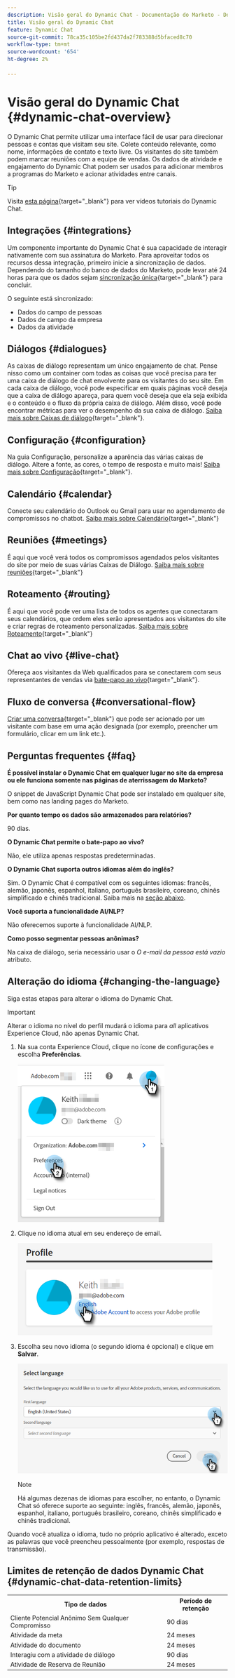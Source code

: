 ```yaml
---
description: Visão geral do Dynamic Chat - Documentação do Marketo - Documentação do produto
title: Visão geral do Dynamic Chat
feature: Dynamic Chat
source-git-commit: 78ca35c105be2fd437da2f783388d5bfaced8c70
workflow-type: tm+mt
source-wordcount: '654'
ht-degree: 2%

---
```


# Visão geral do Dynamic Chat {#dynamic-chat-overview}

O Dynamic Chat permite utilizar uma interface fácil de usar para direcionar pessoas e contas que visitam seu site. Colete conteúdo relevante, como nome, informações de contato e texto livre. Os visitantes do site também podem marcar reuniões com a equipe de vendas. Os dados de atividade e engajamento do Dynamic Chat podem ser usados para adicionar membros a programas do Marketo e acionar atividades entre canais.

>[!TIP]
>
>Visita [esta página](https://experienceleague.adobe.com/docs/marketo-learn/tutorials/dynamic-chat/dynamic-chat-overview.html){target="_blank"} para ver vídeos tutoriais do Dynamic Chat.

## Integrações {#integrations}

Um componente importante do Dynamic Chat é sua capacidade de interagir nativamente com sua assinatura do Marketo. Para aproveitar todos os recursos dessa integração, primeiro inicie a sincronização de dados. Dependendo do tamanho do banco de dados do Marketo, pode levar até 24 horas para que os dados sejam [sincronização única](/help/marketo/product-docs/demand-generation/dynamic-chat/integrations/adobe-marketo-engage.md){target="_blank"} para concluir.

O seguinte está sincronizado:

* Dados do campo de pessoas
* Dados de campo da empresa
* Dados da atividade

## Diálogos {#dialogues}

As caixas de diálogo representam um único engajamento de chat. Pense nisso como um container com todas as coisas que você precisa para ter uma caixa de diálogo de chat envolvente para os visitantes do seu site. Em cada caixa de diálogo, você pode especificar em quais páginas você deseja que a caixa de diálogo apareça, para quem você deseja que ela seja exibida e o conteúdo e o fluxo da própria caixa de diálogo. Além disso, você pode encontrar métricas para ver o desempenho da sua caixa de diálogo. [Saiba mais sobre Caixas de diálogo](/help/marketo/product-docs/demand-generation/dynamic-chat/automated-chat/dialogue-overview.md){target="_blank"}.

## Configuração {#configuration}

Na guia Configuração, personalize a aparência das várias caixas de diálogo. Altere a fonte, as cores, o tempo de resposta e muito mais! [Saiba mais sobre Configuração](/help/marketo/product-docs/demand-generation/dynamic-chat/setup-and-configuration/configuration.md){target="_blank"}.

## Calendário {#calendar}

Conecte seu calendário do Outlook ou Gmail para usar no agendamento de compromissos no chatbot. [Saiba mais sobre Calendário](/help/marketo/product-docs/demand-generation/dynamic-chat/setup-and-configuration/agent-settings.md#connect-calendar){target="_blank"}

## Reuniões {#meetings}

É aqui que você verá todos os compromissos agendados pelos visitantes do site por meio de suas várias Caixas de Diálogo. [Saiba mais sobre reuniões](/help/marketo/product-docs/demand-generation/dynamic-chat/meeting-list.md){target="_blank"}

## Roteamento {#routing}

É aqui que você pode ver uma lista de todos os agentes que conectaram seus calendários, que ordem eles serão apresentados aos visitantes do site e criar regras de roteamento personalizadas. [Saiba mais sobre Roteamento](/help/marketo/product-docs/demand-generation/dynamic-chat/setup-and-configuration/routing.md){target="_blank"}

## Chat ao vivo {#live-chat}

Ofereça aos visitantes da Web qualificados para se conectarem com seus representantes de vendas via [bate-papo ao vivo](/help/marketo/product-docs/demand-generation/dynamic-chat/live-chat/live-chat-overview.md){target="_blank"}.

## Fluxo de conversa {#conversational-flow}

[Criar uma conversa](/help/marketo/product-docs/demand-generation/dynamic-chat/automated-chat/conversational-flow-overview.md){target="_blank"} que pode ser acionado por um visitante com base em uma ação designada (por exemplo, preencher um formulário, clicar em um link etc.).

## Perguntas frequentes {#faq}

**É possível instalar o Dynamic Chat em qualquer lugar no site da empresa ou ele funciona somente nas páginas de aterrissagem do Marketo?**

O snippet de JavaScript Dynamic Chat pode ser instalado em qualquer site, bem como nas landing pages do Marketo.

**Por quanto tempo os dados são armazenados para relatórios?**

90 dias.

**O Dynamic Chat permite o bate-papo ao vivo?**

Não, ele utiliza apenas respostas predeterminadas.

**O Dynamic Chat suporta outros idiomas além do inglês?**

Sim. O Dynamic Chat é compatível com os seguintes idiomas: francês, alemão, japonês, espanhol, italiano, português brasileiro, coreano, chinês simplificado e chinês tradicional. Saiba mais na [seção abaixo](#changing-the-language).

**Você suporta a funcionalidade AI/NLP?**

Não oferecemos suporte à funcionalidade AI/NLP.

**Como posso segmentar pessoas anônimas?**

Na caixa de diálogo, seria necessário usar o _O e-mail da pessoa está vazio_ atributo.

## Alteração do idioma {#changing-the-language}

Siga estas etapas para alterar o idioma do Dynamic Chat.

>[!IMPORTANT]
>
>Alterar o idioma no nível do perfil mudará o idioma para _all_ aplicativos Experience Cloud, não apenas Dynamic Chat.

1. Na sua conta Experience Cloud, clique no ícone de configurações e escolha **Preferências**.

   ![](assets/dynamic-chat-overview-1.png)

1. Clique no idioma atual em seu endereço de email.

   ![](assets/dynamic-chat-overview-2.png)

1. Escolha seu novo idioma (o segundo idioma é opcional) e clique em **Salvar**.

   ![](assets/dynamic-chat-overview-3.png)

   >[!NOTE]
   >
   >Há algumas dezenas de idiomas para escolher, no entanto, o Dynamic Chat só oferece suporte ao seguinte: inglês, francês, alemão, japonês, espanhol, italiano, português brasileiro, coreano, chinês simplificado e chinês tradicional.

Quando você atualiza o idioma, tudo no próprio aplicativo é alterado, exceto as palavras que você preencheu pessoalmente (por exemplo, respostas de transmissão).

## Limites de retenção de dados Dynamic Chat {#dynamic-chat-data-retention-limits}

<table>
  <th>Tipo de dados</th>
  <th>Período de retenção</th>
 <tr>
  <td>Cliente Potencial Anônimo Sem Qualquer Compromisso</td>
  <td>90 dias</td>
 </tr>
 <tr>
  <td>Atividade da meta</td>
  <td>24 meses</td>
 </tr>
 <tr>
  <td>Atividade do documento</td>
  <td>24 meses</td>
 </tr>
 <tr>
  <td>Interagiu com a atividade de diálogo</td>
  <td>90 dias</td>
 </tr>
 <tr>
  <td>Atividade de Reserva de Reunião</td>
  <td>24 meses</td>
 </tr>
</table>
